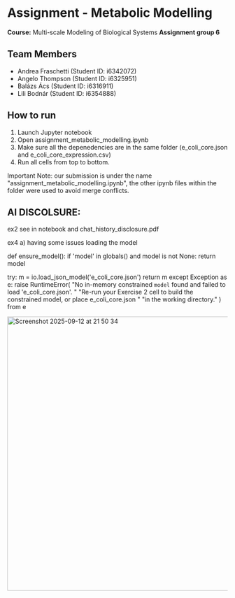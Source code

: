 # Assignment - Metabolic Modelling
**Course:** Multi-scale Modeling of Biological Systems
**Assignment group 6**

## Team Members

- Andrea Fraschetti (Student ID: i6342072)
- Angelo Thompson (Student ID: i6325951)
- Balázs Ács (Student ID: i6316911)
- Lili Bodnár (Student ID: i6354888)


## How to run
1. Launch Jupyter notebook
2. Open assignment_metabolic_modelling.ipynb
3. Make sure all the depenedencies are in the same folder (e_coli_core.json and e_coli_core_expression.csv)
3. Run all cells from top to bottom.

Important Note: our submission is under the name "assignment_metabolic_modelling.ipynb", the other ipynb files within the folder were used to avoid merge conflicts.


## AI DISCOLSURE: 

ex2 see in notebook and chat_history_disclosure.pdf


ex4 a)
having some issues loading the model

def ensure_model():
    if 'model' in globals() and model is not None:
        return model
   
  try:
        m = io.load_json_model('e_coli_core.json')
        return m
    except Exception as e:
        raise RuntimeError(
            "No in-memory constrained `model` found and failed to load 'e_coli_core.json'. "
            "Re-run your Exercise 2 cell to build the constrained model, or place e_coli_core.json "
            "in the working directory."
        ) from e


<img width="816" height="627" alt="Screenshot 2025-09-12 at 21 50 34" src="https://github.com/user-attachments/assets/213b0547-9a50-46fe-a233-640dc57381b8" />
